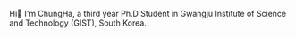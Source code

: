 <!-- <div align="center"> -->
 


Hi👋   I'm ChungHa, a third year Ph.D Student in Gwangju Institute of Science and Technology (GIST), South Korea.
